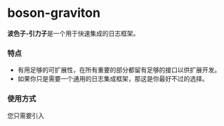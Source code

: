 # boson-graviton
**波色子-引力子**是一个用于快速集成的日志框架。

### 特点

* 有用足够的可扩展性，在所有重要的部分都留有足够的接口以供扩展开发。
* 如果你只是需要一个通用的日志集成框架，那这是你最好不过的选择。

### 使用方式

您只需要引入
